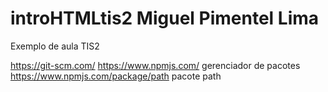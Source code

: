 # introHTMLtis2 Miguel Pimentel Lima
Exemplo de aula TIS2

https://git-scm.com/
https://www.npmjs.com/ gerenciador de pacotes 
https://www.npmjs.com/package/path pacote path 
